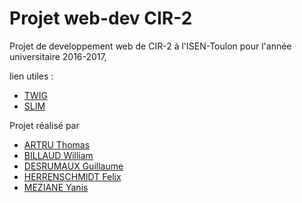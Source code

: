 # Projet web-dev CIR-2

Projet de developpement web de CIR-2 à l'ISEN-Toulon pour l'année universitaire 2016-2017,


lien utiles :
- [TWIG](https://twig.sensiolabs.org/doc/2.x/)
- [SLIM](https://www.slimframework.com/)

Projet réalisé par 
- [ARTRU Thomas](https://github.com/Thoril)
- [BILLAUD William](https://github.com/william-billaud)
- [DESRUMAUX Guillaume](https://github.com/kinbald)
- [HERRENSCHMIDT Felix](https://github.com/Felix83000)
- [MEZIANE Yanis](https://github.com/mistermania)
